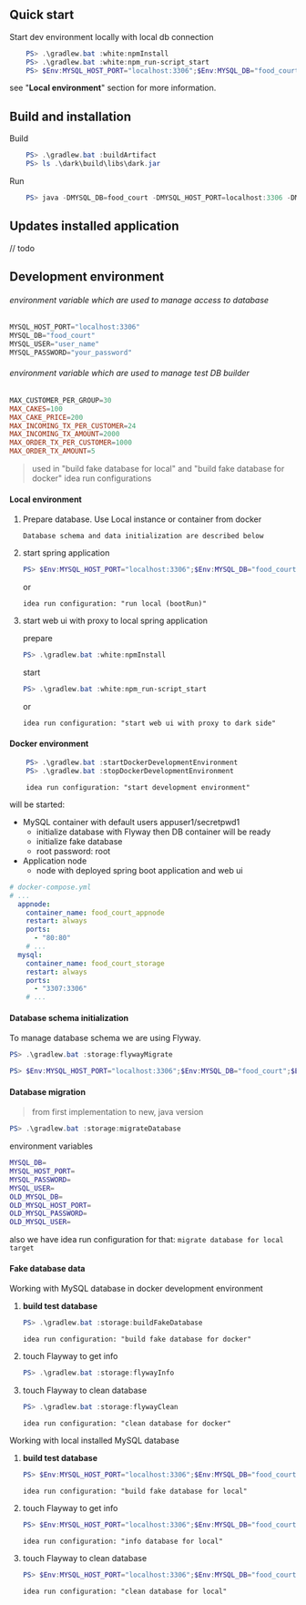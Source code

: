 
## Quick start

Start dev environment locally with local db connection
```powershell
    PS> .\gradlew.bat :white:npmInstall
    PS> .\gradlew.bat :white:npm_run-script_start
    PS> $Env:MYSQL_HOST_PORT="localhost:3306";$Env:MYSQL_DB="food_court";$Env:MYSQL_USER="user_name";$Env:MYSQL_PASSWORD="password"; .\gradlew.bat :dark:bootRun
```

see "__Local environment__" section for more information.

## Build and installation

Build
```powershell
    PS> .\gradlew.bat :buildArtifact 
    PS> ls .\dark\build\libs\dark.jar
```

Run
```powershell
    PS> java -DMYSQL_DB=food_court -DMYSQL_HOST_PORT=localhost:3306 -DMYSQL_PASSWORD=password -DMYSQL_USER=user_name -jar .\dark\build\libs\dark.jar
```

## Updates installed application

// todo

## Development environment

###### environment variable which are used to manage access to database 
```powershell
MYSQL_HOST_PORT="localhost:3306" 
MYSQL_DB="food_court"
MYSQL_USER="user_name"
MYSQL_PASSWORD="your_password"
```
###### environment variable which are used to manage test DB builder 
```powershell
MAX_CUSTOMER_PER_GROUP=30
MAX_CAKES=100
MAX_CAKE_PRICE=200
MAX_INCOMING_TX_PER_CUSTOMER=24
MAX_INCOMING_TX_AMOUNT=2000
MAX_ORDER_TX_PER_CUSTOMER=1000
MAX_ORDER_TX_AMOUNT=5
```
> used in "build fake database for local" and "build fake database for docker" idea run configurations
    
#### Local environment

1) Prepare database. Use Local instance or container from docker
    ```
    Database schema and data initialization are described below
    ```
1) start spring application
    ```powershell
    PS> $Env:MYSQL_HOST_PORT="localhost:3306";$Env:MYSQL_DB="food_court";$Env:MYSQL_USER="user_name";$Env:MYSQL_PASSWORD="your_password"; .\gradlew.bat :dark:bootRun
    ```
    or
    ```
    idea run configuration: "run local (bootRun)"
    ```
    
1) start web ui with proxy to local spring application
    
    prepare
    ```powershell
    PS> .\gradlew.bat :white:npmInstall
    ```
    start
    ```powershell
    PS> .\gradlew.bat :white:npm_run-script_start
    ```
    or 
    ```
    idea run configuration: "start web ui with proxy to dark side"
    ```

#### Docker environment

```powershell
    PS> .\gradlew.bat :startDockerDevelopmentEnvironment
    PS> .\gradlew.bat :stopDockerDevelopmentEnvironment
```
```
    idea run configuration: "start development environment"
```
   
will be started:
- MySQL container with default users appuser1/secretpwd1
    - initialize database with Flyway then DB container will be ready
    - initialize fake database
    - root password: root
- Application node
    - node with deployed spring boot application and web ui
    
```yaml
# docker-compose.yml
# ...
  appnode:
    container_name: food_court_appnode
    restart: always
    ports:
      - "80:80"
    # ...
  mysql:
    container_name: food_court_storage
    restart: always
    ports:
      - "3307:3306"
    # ...
```

#### Database schema initialization 

To manage database schema we are using Flyway.

```powershell
PS> .\gradlew.bat :storage:flywayMigrate
```

```powershell
PS> $Env:MYSQL_HOST_PORT="localhost:3306";$Env:MYSQL_DB="food_court";$Env:MYSQL_USER="user_name";$Env:MYSQL_PASSWORD="your_password"; .\gradlew.bat :storage:flywayMigrate
```

#### Database migration
> from first implementation to new, java version

```powershell
PS> .\gradlew.bat :storage:migrateDatabase
```
environment variables
```bash
MYSQL_DB=
MYSQL_HOST_PORT=
MYSQL_PASSWORD=
MYSQL_USER=
OLD_MYSQL_DB=
OLD_MYSQL_HOST_PORT=
OLD_MYSQL_PASSWORD=
OLD_MYSQL_USER=
```

also we have idea run configuration for that: ```migrate database for local target```

#### Fake database data

Working with MySQL database in docker development environment

1) **build test database**
    ```powershell
    PS> .\gradlew.bat :storage:buildFakeDatabase
    ```
    ```
    idea run configuration: "build fake database for docker"
    ```
1) touch Flayway to get info
    ```powershell
    PS> .\gradlew.bat :storage:flywayInfo
    ```
1) touch Flayway to clean database
    ```powershell
    PS> .\gradlew.bat :storage:flywayClean
    ```
    ```
    idea run configuration: "clean database for docker"
    ```

Working with local installed MySQL database

1) **build test database**
    ```powershell
    PS> $Env:MYSQL_HOST_PORT="localhost:3306";$Env:MYSQL_DB="food_court";$Env:MYSQL_USER="user_name";$Env:MYSQL_PASSWORD="your_password"; .\gradlew.bat :storage:buildFakeDatabase
    ```
    ```
    idea run configuration: "build fake database for local"
    ```
1) touch Flayway to get info
    ```powershell
    PS> $Env:MYSQL_HOST_PORT="localhost:3306";$Env:MYSQL_DB="food_court";$Env:MYSQL_USER="user_name";$Env:MYSQL_PASSWORD="your_password"; .\gradlew.bat :storage:flywayInfo
    ```
    ```
    idea run configuration: "info database for local"
    ```
1) touch Flayway to clean database
    ```powershell
    PS> $Env:MYSQL_HOST_PORT="localhost:3306";$Env:MYSQL_DB="food_court";$Env:MYSQL_USER="user_name";$Env:MYSQL_PASSWORD="your_password"; .\gradlew.bat :storage:flywayClean
    ```
    ```
    idea run configuration: "clean database for local"
    ```
